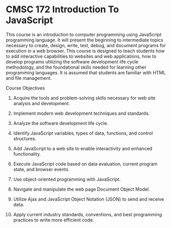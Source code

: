 # CMSC 172 Introduction To JavaScript

This course is an introduction to computer programming using JavaScript programming language. It will present the beginning to intermediate topics necessary to create, design, write, test, debug, and document programs for execution in a web browser. This course is designed to teach students how to add interactive capabilities to websites and web applications, how to develop programs utilizing the software development life cycle methodology, and the foundational skills needed for learning other programming languages. It is assumed that students are familiar with HTML and file management.

Course Objectives
1. Acquire the tools and problem-solving skills necessary for web site analysis and development.

2. Implement modern web development techniques and standards.

3. Analyze the software development life cycle.

4. Identify JavaScript variables, types of data, functions, and control structures.

5. Add JavaScript to a web site to enable interactivity and enhanced functionality.

6. Execute JavaScript code based on data evaluation, current program state, and browser events.

7. Use object-oriented programming with JavaScript.

8. Navigate and manipulate the web page Document Object Model.

9. Utilize Ajax and JavaScript Object Notation (JSON) to send and receive data.

10. Apply current industry standards, conventions, and best programming practices to write more efficient
code.

